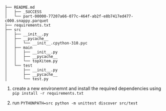 ```
├── README.md
│   ├── _SUCCESS
│   └── part-00000-77207a66-077c-464f-ab2f-e8b7417ed477-c000.snappy.parquet
├── requirements.txt
├── src
│   ├── __init__.py
│   ├── __pycache__
│   │   └── __init__.cpython-310.pyc
│   ├── main
│   │   ├── __init__.py
│   │   ├── __pycache__
│   │   └── topXitem.py
│   └── test
│       ├── __init__.py
│       ├── __pycache__
│       └── test.py
```

1) create a new environemnt and install the required dependencies using `pip install -r requirements.txt`

2) run `PYTHONPATH=src python -m unittest discover src/test`
